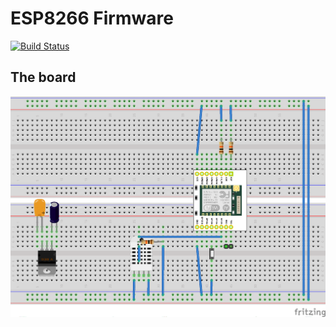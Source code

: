 # ESP8266 Firmware
[![Build Status](https://travis-ci.org/sglahn/esp8266-sensor-board-firmware.svg?branch=master)](https://travis-ci.org/sglahn/esp8266-sensor-board-firmware)

## The board
![board](/doc/board.png)
